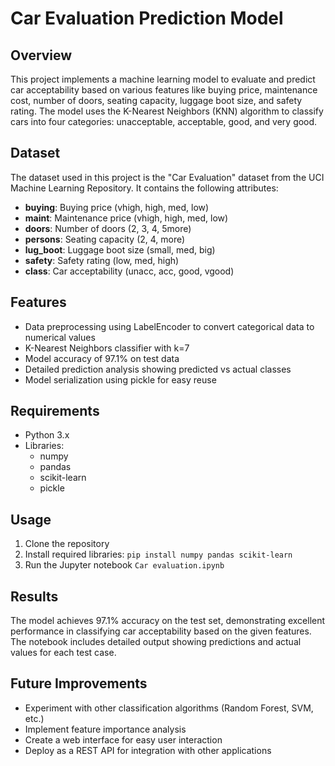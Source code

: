 # Car Evaluation Prediction Model

## Overview
This project implements a machine learning model to evaluate and predict car acceptability based on various features like buying price, maintenance cost, number of doors, seating capacity, luggage boot size, and safety rating. The model uses the K-Nearest Neighbors (KNN) algorithm to classify cars into four categories: unacceptable, acceptable, good, and very good.

## Dataset
The dataset used in this project is the "Car Evaluation" dataset from the UCI Machine Learning Repository. It contains the following attributes:

- **buying**: Buying price (vhigh, high, med, low)
- **maint**: Maintenance price (vhigh, high, med, low)
- **doors**: Number of doors (2, 3, 4, 5more)
- **persons**: Seating capacity (2, 4, more)
- **lug_boot**: Luggage boot size (small, med, big)
- **safety**: Safety rating (low, med, high)
- **class**: Car acceptability (unacc, acc, good, vgood)

## Features
- Data preprocessing using LabelEncoder to convert categorical data to numerical values
- K-Nearest Neighbors classifier with k=7
- Model accuracy of 97.1% on test data
- Detailed prediction analysis showing predicted vs actual classes
- Model serialization using pickle for easy reuse

## Requirements
- Python 3.x
- Libraries:
  - numpy
  - pandas
  - scikit-learn
  - pickle

## Usage
1. Clone the repository
2. Install required libraries: `pip install numpy pandas scikit-learn`
3. Run the Jupyter notebook `Car evaluation.ipynb`

## Results
The model achieves 97.1% accuracy on the test set, demonstrating excellent performance in classifying car acceptability based on the given features. The notebook includes detailed output showing predictions and actual values for each test case.

## Future Improvements
- Experiment with other classification algorithms (Random Forest, SVM, etc.)
- Implement feature importance analysis
- Create a web interface for easy user interaction
- Deploy as a REST API for integration with other applications
